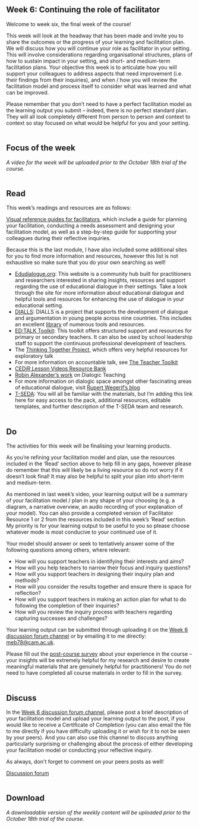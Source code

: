 ## Week 6: Continuing the role of facilitator


Welcome to week six, the final week of the course!

This week will look at the headway that has been made and invite you to share the outcomes or the progress of your learning and facilitation plan. We will discuss how you will continue your role as facilitator in your setting. This will involve considerations regarding organisational structures, plans of how to sustain impact in your setting, and short- and medium-term facilitation plans. Your objective this week is to articulate how you will support your colleagues to address aspects that need improvement (i.e. their findings from their inquiries), and when / how you will review the facilitation model and process itself to consider what was learned and what can be improved.

Please remember that you don’t need to have a perfect facilitation model as the learning output you submit – indeed, there is no perfect standard plan. They will all look completely different from person to person and context to context so stay focused on what would be helpful for you and your setting.
<br/><br/>
## Focus of the week

_A video for the week will be uploaded prior to the October 18th trial of the course._
<br/><br/>
## Read

This week’s readings and resources are as follows:

[Visual reference guides for facilitators](https://mbrugha.github.io/course-in-a-box/img/Facilitator_resources.doc.zip), which include a guide for planning your facilitation, conducting a needs assessment and designing your facilitation model, as well as a step-by-step guide for supporting your colleagues during their reflective inquiries.

Because this is the last module, I have also included some additional sites for you to find more information and resources, however this list is not exhaustive so make sure that you do your own searching as well!

* [Edudialogue.org](http://www.edudialogue.org): This website is a community hub built for practitioners and researchers interested in sharing insights, resources and support regarding the use of educational dialogue in their settings. Take a look through the site for more information about educational dialogue and helpful tools and resources for enhancing the use of dialogue in your educational setting.
* [DIALLS](http://dialls2020.eu/): DIALLS is a project that supports the development of dialogue and argumentation in young people across nine countries. This includes an excellent [library](https://dialls2020.eu/library-en/) of numerous tools and resources.
* [ED:TALK Toolkit](http://edtoolkit.educ.cam.ac.uk/toolkit/): This toolkit offers structured support and resources for primary or secondary teachers. It can also be used by school leadership staff to support the continuous professional development of teachers.
* The [Thinking Together Project](https://thinkingtogether.educ.cam.ac.uk/resources/), which offers very helpful resources for exploratory talk
* For more information on accountable talk, see [The Teacher Toolkit](https://www.theteachertoolkit.com/index.php/tool/accountable-discussions)
* [CEDiR Lesson Videos Resource Bank](https://sms.cam.ac.uk/collection/2827689)
* [Robin Alexander’s work](https://robinalexander.org.uk/dialogic-teaching/) on Dialogic Teaching
* For more information on dialogic space amongst other fascinating areas of educational dialogue, visit [Rupert Wegerif’s blog](https://www.rupertwegerif.name/blog)
* [T-SEDA](https://www.educ.cam.ac.uk/research/programmes/tseda/): You will all be familiar with the materials, but I’m adding this link here for easy access to the pack, additional resources, editable templates, and further description of the T-SEDA team and research.
<br/><br/>
## Do

The activities for this week will be finalising your learning products.

As you’re refining your facilitation model and plan, use the resources included in the ‘Read’ section above to help fill in any gaps, however please do remember that this will likely be a living resource so do not worry if it doesn’t look final! It may also be helpful to split your plan into short-term and medium-term.

As mentioned in last week’s video, your learning output will be a summary of your facilitation model / plan in any shape of your choosing (e.g. a diagram, a narrative overview, an audio recording of your explanation of your model). You can also provide a completed version of Facilitator Resource 1 or 2 from the resources included in this week’s ‘Read’ section. My priority is for your learning output to be useful to you so please choose whatever mode is most conducive to your continued use of it.

Your model should answer or seek to tentatively answer some of the following questions among others, where relevant:

* How will you support teachers in identifying their interests and aims?
* How will you help teachers to narrow their focus and inquiry questions?
* How will you support teachers in designing their inquiry plan and methods?
* How will you consider the results together and ensure there is space for reflection?
* How will you support teachers in making an action plan for what to do following the completion of their inquiries?
* How will you review the inquiry process with teachers regarding capturing successes and challenges?

Your learning output can be submitted through uploading it on the [Week 6 discussion forum channel](https://www.edudialogue.org/forum/mooc-for-facilitators/week-six-continuing-the-role-of-facilitator/) or by emailing it to me directly: meb78@cam.ac.uk.

Please fill out the [post-course survey](https://docs.google.com/forms/d/e/1FAIpQLSd2H32Va8aMIWmqaCXDmy9lXn4pDrEzLNj7nQLz52WZPgNn_A/viewform?usp=sf_link) about your experience in the course – your insights will be extremely helpful for my research and desire to create meaningful materials that are genuinely helpful for practitioners! You do not need to have completed all course materials in order to fill in the survey. 
<br/><br/>
## Discuss
In the [Week 6 discussion forum channel](https://www.edudialogue.org/forum/mooc-for-facilitators/week-six-continuing-the-role-of-facilitator/), please post a brief description of your facilitation model and upload your learning output to the post, if you would like to receive a Certificate of Completion (you can also email the file to me directly if you have difficulty uploading it or wish for it to not be seen by your peers). And you can also use this channel to discuss anything particularly surprising or challenging about the process of either developing your facilitation model or conducting your reflective inquiry.

As always, don't forget to comment on your peers posts as well!

<a class="btn btn-primary" href="https://www.edudialogue.org/forum/mooc-for-facilitators/"></i> Discussion forum</a>
<br/><br/>
## Download

_A downloadable version of the weekly content will be uploaded prior to the October 18th trial of the course._
